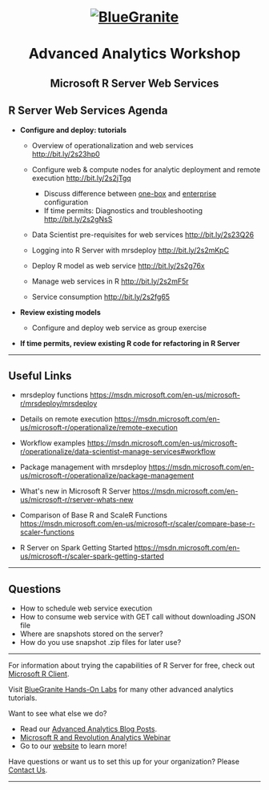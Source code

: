 <head>
<h1 align="center">
  <a href = "http://www.blue-granite.com"><img src="https://www.blue-granite.com/hs-fs/hub/257922/file-2333776730-png/IMG_2015/Blue-Granite-Logo.png?t=1487021913995&width=758&name=Blue-Granite-Logo.png" alt="BlueGranite"></a>
</h1>
<h1 align="center">Advanced Analytics Workshop</h1>
<h2 align="center">Microsoft R Server Web Services</h2>
</head>

## R Server Web Services Agenda

* **Configure and deploy: tutorials**

    + Overview of operationalization and web services <http://bit.ly/2s23hp0>
    + Configure web & compute nodes for analytic deployment and remote execution <http://bit.ly/2s2jTgq>
        - Discuss difference between [one-box](https://msdn.microsoft.com/en-us/microsoft-r/operationalize/configuration-initial) and [enterprise](https://msdn.microsoft.com/en-us/microsoft-r/operationalize/configure-enterprise) configuration
        - If time permits: Diagnostics and troubleshooting <http://bit.ly/2s2gNsS>
        
    + Data Scientist pre-requisites for web services <http://bit.ly/2s23Q26>
    + Logging into R Server with mrsdeploy <http://bit.ly/2s2mKpC>
    + Deploy R model as web service <http://bit.ly/2s2g76x>
    + Manage web services in R <http://bit.ly/2s2mF5r>
    + Service consumption <http://bit.ly/2s2fg65>

* **Review existing models**
    + Configure and deploy web service as group exercise
    
* **If time permits, review existing R code for refactoring in R Server**

***
 
## Useful Links
* mrsdeploy functions <https://msdn.microsoft.com/en-us/microsoft-r/mrsdeploy/mrsdeploy>

* Details on remote execution <https://msdn.microsoft.com/en-us/microsoft-r/operationalize/remote-execution>

* Workflow examples <https://msdn.microsoft.com/en-us/microsoft-r/operationalize/data-scientist-manage-services#workflow>

* Package management with mrsdeploy <https://msdn.microsoft.com/en-us/microsoft-r/operationalize/package-management>

* What's new in Microsoft R Server <https://msdn.microsoft.com/en-us/microsoft-r/rserver-whats-new>

* Comparison of Base R and ScaleR Functions <https://msdn.microsoft.com/en-us/microsoft-r/scaler/compare-base-r-scaler-functions>

* R Server on Spark Getting Started <https://msdn.microsoft.com/en-us/microsoft-r/scaler-spark-getting-started>


***

## Questions

* How to schedule web service execution
* How to consume web service with GET call without downloading JSON file
* Where are snapshots stored on the server?
* How do you use snapshot .zip files for later use?

***
For information about trying the capabilities of R Server for free, check out [Microsoft R Client](https://msdn.microsoft.com/en-us/microsoft-r/r-client-get-started).
 
Visit [BlueGranite Hands-On Labs](https://www.blue-granite.com/resources/topic/labs) for many other advanced analytics tutorials.

Want to see what else we do?
* Read our [Advanced Analytics Blog Posts](https://www.blue-granite.com/blog/topic/advanced-analytics).
* [Microsoft R and Revolution Analytics Webinar](https://www.blue-granite.com/overview-advanced-analytics-webinar-june-2016)
* Go to our [website](http://www.blue-granite.com/) to learn more!

Have questions or want us to set this up for your organization? Please [Contact Us](https://www.blue-granite.com/contact-us).

***